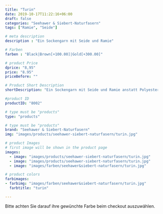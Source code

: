 ```yaml
---
title: "Turin"
date: 2019-10-17T11:22:16+06:00
draft: false
categories: "Seehawer & Siebert-Naturfasern"
tags: ["Ramie", "Seide"]

# meta description
description : "Ein Sockengarn mit Seide und Ramie"

# Farben
farben : "Black|Brown[+100.00]|Gold[+300.00]"

# product Price
dprice: "8,95"
price: "8.95"
priceBefore: ""

# Product Short Description
shortDescription: "Ein Sockengarn mit Seide und Ramie anstatt Polyesterbeimischung"

#product ID
productID: "8002"

# type must be "products"
type: "products"

# type must be "products"
brand: "Seehawer & Siebert-Naturfasern"
img: "images/products/seehawer-siebert-naturfasern/turin.jpg"   

# product Images
# first image will be shown in the product page
images:
  - image: "images/products/seehawer-siebert-naturfasern/turin.jpg"
  - image: "images/products/seehawer-siebert-naturfasern/turin.jpg"
  - image: "images/farben/seehawer&siebert-naturfasern/turin.jpg"

# product colors
farbimages:
- farbimg: "images/farben/seehawer&siebert-naturfasern/turin.jpg"	
  farbtitle: "turin"

---
```


Bitte achten Sie darauf ihre gewünchte Farbe beim checkout auszuwählen.
